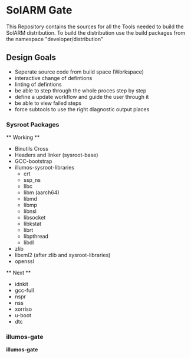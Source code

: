 # SolARM Gate
This Repository contains the sources for all the Tools needed to build the SolARM distribution.
To build the distribution use the build packages from the namespace "developer/distribution"

## Design Goals
- Seperate source code from build space (Workspace)
- interactive change of defintions
- linting of defintions
- be able to step through the whole proces step by step
- define a update workflow and guide the user through it
- be able to view failed steps
- force subtools to use the right diagnostic output places

### Sysroot Packages
** Working **
- Binutils Cross
- Headers and linker (sysroot-base)
- GCC-bootstrap
- illumos-sysroot-libraries
  - crt
  - ssp_ns
  - libc
  - libm (aarch64)
  - libmd
  - libmp
  - libnsl
  - libsocket
  - libkstat
  - librt
  - libpthread
  - libdl
- zlib
- libxml2 (after zlib and sysroot-libraries)
- openssl

** Next **
- idnkit
- gcc-full
- nspr
- nss
- xorriso
- u-boot
- dtc

### illumos-gate
**illumos-gate**